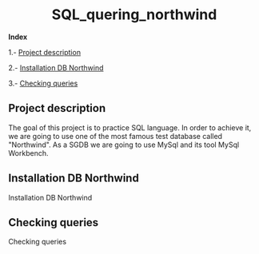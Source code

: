 <h1 align="center"> SQL_quering_northwind </h1>

**Index**

1.- [Project description](#id1)

2.- [Installation DB Northwind](#id2)

3.- [Checking queries](#id3)


## Project description<a name="id1"></a>
<p>The goal of this project is to practice SQL language. In order to achieve it, we are going to use one of the most famous test database called "Northwind". As a SGDB we are going to use MySql and its tool MySql Workbench.</p>

## Installation DB Northwind<a name="id2"></a>
<p>Installation DB Northwind</p>

## Checking queries<a name="id3"></a>
<p>Checking queries</p>

